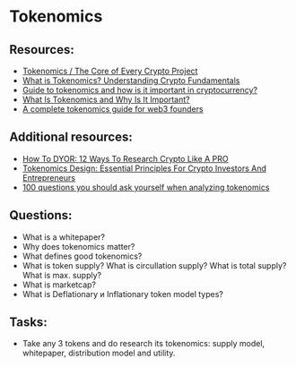 # Tokenomics

## Resources:
* [Tokenomics / The Core of Every Crypto Project](https://www.youtube.com/watch?v=uA40CSoxoDY)
* [What is Tokenomics? Understanding Crypto Fundamentals](https://www.youtube.com/watch?v=NOjST7ny4oY)
* [Guide to tokenomics and how is it important in cryptocurrency?](https://guidefinancehub.com/guide-to-tokenomics-in-cryptocurrency/)
* [What Is Tokenomics and Why Is It Important?](https://www.coindesk.com/learn/what-is-tokenomics-and-why-is-it-important/)
* [A complete tokenomics guide for web3 founders](https://victorugochukwu.com/a-complete-tokenomics-guide-for-web3-founders)

## Additional resources:
* [How To DYOR: 12 Ways To Research Crypto Like A PRO](https://www.youtube.com/watch?v=JCoqsabz62I)
* [Tokenomics Design: Essential Principles For Crypto Investors And Entrepreneurs](https://hacken.io/discover/tokenomics-design-principles/)
* [100 questions you should ask yourself when analyzing tokenomics](https://medium.com/@kinaumov/100-questions-tokenomics-c31382966785)


## Questions:

* What is a whitepaper? 
* Why does tokenomics matter?
* What defines good tokenomics?
* What is token supply? What is circullation supply? What is total supply? What is max. supply?
* What is marketcap?
* What is Deflationary и Inflationary token model types?

## Tasks:

* Take any 3 tokens and do research its tokenomics: supply model, whitepaper, distribution model and utility.
